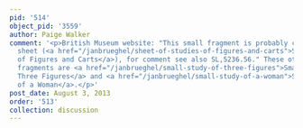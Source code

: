 ```yaml
---
pid: '514'
object_pid: '3559'
author: Paige Walker
comment: '<p>British Museum website: "This small fragment is probably cut from a larger
  sheet (<a href="/janbrueghel/sheet-of-studies-of-figures-and-carts">Sheet of Studies
  of Figures and Carts</a>), for comment see also SL,5236.56." These other possible
  fragments are <a href="/janbrueghel/small-study-of-three-figures">Small Study of
  Three Figures</a> and <a href="/janbrueghel/small-study-of-a-woman">Small Study
  of a Woman</a>.</p>'
post_date: August 3, 2013
order: '513'
collection: discussion
---
```

